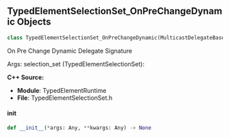 ## TypedElementSelectionSet_OnPreChangeDynamic Objects

```python
class TypedElementSelectionSet_OnPreChangeDynamic(MulticastDelegateBase)
```

On Pre Change Dynamic  Delegate Signature

Args:
    selection_set (TypedElementSelectionSet):

**C++ Source:**

- **Module**: TypedElementRuntime
- **File**: TypedElementSelectionSet.h

<a id="unreal.TypedElementSelectionSet_OnPreChangeDynamic.__init__"></a>

#### __init__

```python
def __init__(*args: Any, **kwargs: Any) -> None
```

<a id="unreal.AssetRegistryHelpers_SortingPredicate"></a>